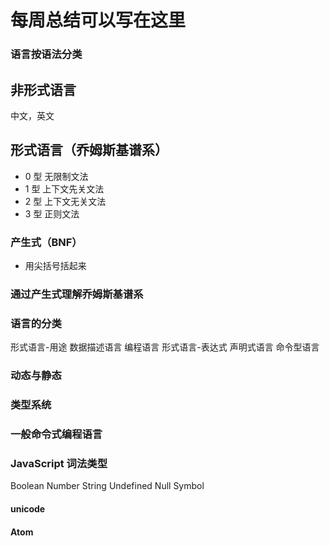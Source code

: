 # 每周总结可以写在这里

### 语言按语法分类

## 非形式语言

中文，英文

## 形式语言（乔姆斯基谱系）

-   0 型 无限制文法
-   1 型 上下文先关文法
-   2 型 上下文无关文法
-   3 型 正则文法

### 产生式（BNF）

-   用尖括号括起来

### 通过产生式理解乔姆斯基谱系

### 语言的分类

形式语言-用途
数据描述语言
编程语言
形式语言-表达式
声明式语言
命令型语言

### 动态与静态

### 类型系统

### 一般命令式编程语言

### JavaScript 词法类型

Boolean Number String Undefined Null Symbol

#### unicode

#### Atom
